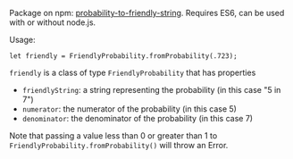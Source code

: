 Package on npm: [probability-to-friendly-string](https://www.npmjs.com/package/probability-to-friendly-string).  Requires ES6, can be used with or without node.js.

Usage:

    let friendly = FriendlyProbability.fromProbability(.723);
    
`friendly` is a class of type `FriendlyProbability` that has properties
- `friendlyString`: a string representing the probability (in this case "5 in 7")
- `numerator`: the numerator of the probability (in this case 5)
- `denominator`: the denominator of the probability (in this case 7)

Note that passing a value less than 0 or greater than 1 to `FriendlyProbability.fromProbability()` will throw an Error.

